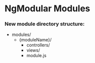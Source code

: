 NgModular Modules
==========================

### New module directory structure:
- modules/
    - {moduleName}/
        - controllers/
        - views/
        - module.js